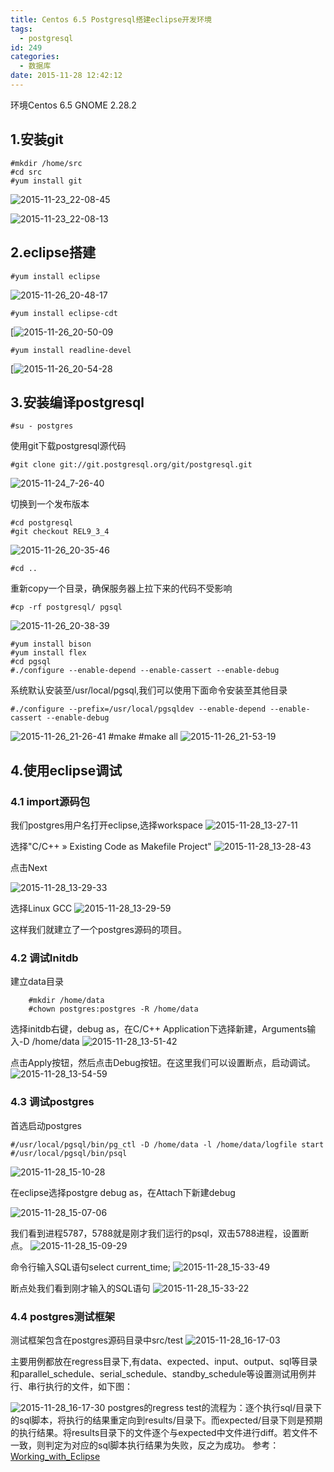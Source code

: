 ```yaml
---
title: Centos 6.5 Postgresql搭建eclipse开发环境
tags:
  - postgresql
id: 249
categories:
  - 数据库
date: 2015-11-28 12:42:12
---
```


环境Centos 6.5 GNOME 2.28.2

## 1.安装git

	#mkdir /home/src
	#cd src
	#yum install git
![2015-11-23_22-08-45](/uploads/2015/11/2015-11-23_22-08-45.jpg)

![2015-11-23_22-08-13](/uploads/2015/11/2015-11-23_22-08-13.jpg)

## 2.eclipse搭建

	#yum install eclipse
![2015-11-26_20-48-17](/uploads/2015/11/2015-11-26_20-48-17.jpg)
	
	#yum install eclipse-cdt
[![2015-11-26_20-50-09](/uploads/2015/11/2015-11-26_20-50-09.jpg)
	
	#yum install readline-devel
[![2015-11-26_20-54-28](/uploads/2015/11/2015-11-26_20-54-28.jpg)

## 3.安装编译postgresql

	#su - postgres
使用git下载postgresql源代码
	
	#git clone git://git.postgresql.org/git/postgresql.git
![2015-11-24_7-26-40](/uploads/2015/11/2015-11-24_7-26-40.jpg)

切换到一个发布版本
	
	#cd postgresql
	#git checkout REL9_3_4
![2015-11-26_20-35-46](/uploads/2015/11/2015-11-26_20-35-46.jpg)
	
	#cd ..
重新copy一个目录，确保服务器上拉下来的代码不受影响
	
	#cp -rf postgresql/ pgsql
![2015-11-26_20-38-39](/uploads/2015/11/2015-11-26_20-38-39.jpg)

	#yum install bison
	#yum install flex
	#cd pgsql
	#./configure --enable-depend --enable-cassert --enable-debug

系统默认安装至/usr/local/pgsql,我们可以使用下面命令安装至其他目录
	
	#./configure --prefix=/usr/local/pgsqldev --enable-depend --enable-cassert --enable-debug

![2015-11-26_21-26-41](/uploads/2015/11/2015-11-26_21-26-41.jpg)
	#make
	#make all
![2015-11-26_21-53-19](/uploads/2015/11/2015-11-26_21-53-19.jpg)

## 4.使用eclipse调试

### 4.1 import源码包

我们postgres用户名打开eclipse,选择workspace
![2015-11-28_13-27-11](/uploads/2015/11/2015-11-28_13-27-11.jpg)

选择"C/C++ » Existing Code as Makefile Project"
![2015-11-28_13-28-43](/uploads/2015/11/2015-11-28_13-28-43.jpg)

点击Next

![2015-11-28_13-29-33](/uploads/2015/11/2015-11-28_13-29-33.jpg)

选择Linux GCC
![2015-11-28_13-29-59](/uploads/2015/11/2015-11-28_13-29-59.jpg)

这样我们就建立了一个postgres源码的项目。

### 4.2	调试Initdb
建立data目录
		
		#mkdir /home/data
		#chown postgres:postgres -R /home/data
选择initdb右键，debug as，在C/C++ Application下选择新建，Arguments输入-D /home/data
![2015-11-28_13-51-42](/uploads/2015/11/2015-11-28_13-51-42.jpg)

点击Apply按钮，然后点击Debug按钮。在这里我们可以设置断点，启动调试。
![2015-11-28_13-54-59](/uploads/2015/11/2015-11-28_13-54-59.jpg)

### 4.3	调试postgres
首选启动postgres
	
	#/usr/local/pgsql/bin/pg_ctl -D /home/data -l /home/data/logfile start
	#/usr/local/pgsql/bin/psql

![2015-11-28_15-10-28](/uploads/2015/11/2015-11-28_15-10-28.jpg)

在eclipse选择postgre debug as，在Attach下新建debug

![2015-11-28_15-07-06](/uploads/2015/11/2015-11-28_15-07-06.jpg)

我们看到进程5787，5788就是刚才我们运行的psql，双击5788进程，设置断点。
![2015-11-28_15-09-29](/uploads/2015/11/2015-11-28_15-09-29.jpg)

命令行输入SQL语句select current_time;
![2015-11-28_15-33-49](/uploads/2015/11/2015-11-28_15-33-49.jpg)

断点处我们看到刚才输入的SQL语句
![2015-11-28_15-33-22](/uploads/2015/11/2015-11-28_15-33-22.jpg)

### 4.4 postgres测试框架

测试框架包含在postgres源码目录中src/test
![2015-11-28_16-17-03](/uploads/2015/11/2015-11-28_16-17-03.jpg)

主要用例都放在regress目录下,有data、expected、input、output、sql等目录和parallel_schedule、serial_schedule、standby_schedule等设置测试用例并行、串行执行的文件，如下图：

![2015-11-28_16-17-30](/uploads/2015/11/2015-11-28_16-17-30.jpg)
postgres的regress test的流程为：逐个执行sql/目录下的sql脚本，将执行的结果重定向到results/目录下。而expected/目录下则是预期的执行结果。将results目录下的文件逐个与expected中文件进行diff。若文件不一致，则判定为对应的sql脚本执行结果为失败，反之为成功。
参考：[Working_with_Eclipse](https://wiki.postgresql.org/wiki/Working_with_Eclipse)